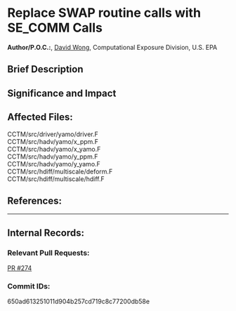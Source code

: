 # Replace SWAP routine calls with SE_COMM Calls  

**Author/P.O.C.:**, [David Wong](mailto:wong.david@epa.gov), Computational Exposure Division, U.S. EPA  

## Brief Description


## Significance and Impact


## Affected Files:

CCTM/src/driver/yamo/driver.F  
CCTM/src/hadv/yamo/x_ppm.F  
CCTM/src/hadv/yamo/x_yamo.F  
CCTM/src/hadv/yamo/y_ppm.F  
CCTM/src/hadv/yamo/y_yamo.F  
CCTM/src/hdiff/multiscale/deform.F  
CCTM/src/hdiff/multiscale/hdiff.F  

## References:    

-----
## Internal Records:


### Relevant Pull Requests:
  [PR #274](https://github.com/USEPA/CMAQ_Dev/pull/274)

### Commit IDs:

650ad613251011d904b257cd719c8c77200db58e  
